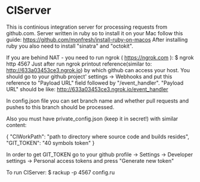 # CIServer

This is continious integration server for processing requests from github.com.
Server written in ruby so to install it on your Mac follow this guide:
https://github.com/monfresh/install-ruby-on-macos
After installing ruby you also need to install "sinatra" and "octokit".

If you are behind NAT - you need to run ngrok ( https://ngrok.com ): $ ngrok http 4567
Just after run ngrok printout reference(similar to: http://633a03453ce3.ngrok.io) by
which github can access your host. You should go to your github project' settings ->
Webhooks and put this reference to "Payload URL" field followed by "/event_handler".
"Payload URL" should be like: http://633a03453ce3.ngrok.io/event_handler

In config.json file you can set branch name and whether pull requests and pushes to
this branch should be processed.

Also you must have private_config.json (keep it in secret!) with similar content:

{
    "CIWorkPath": "path to directory where source code and builds resides",
    "GIT_TOKEN": "40 symbols token"
}

In order to get GIT_TOKEN go to your github profile -> Settings -> Developer settings ->
Personal access tokens and press "Generate new token"


To run CIServer: $ rackup -p 4567 config.ru